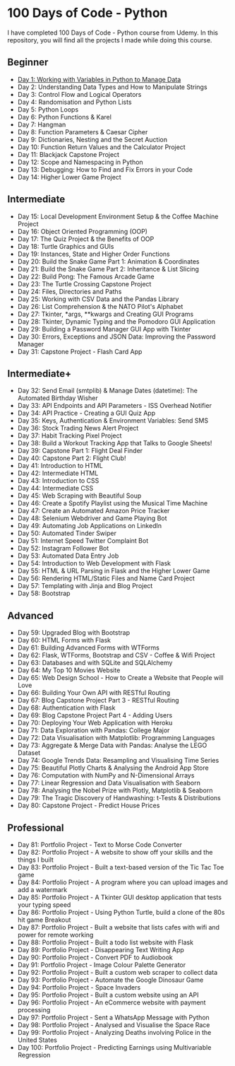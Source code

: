 # 100 Days of Code - Python

I have completed 100 Days of Code - Python course from Udemy. In this repository, you will find all the projects I made while doing this course.

## Beginner

-    [Day 1: Working with Variables in Python to Manage Data](https://github.com/dsNikhilds/Python/tree/main/Day%201)
-    Day 2: Understanding Data Types and How to Manipulate Strings
-    Day 3: Control Flow and Logical Operators
-    Day 4: Randomisation and Python Lists
-    Day 5: Python Loops
-    Day 6: Python Functions & Karel
-    Day 7: Hangman
-    Day 8: Function Parameters & Caesar Cipher
-    Day 9: Dictionaries, Nesting and the Secret Auction
-    Day 10: Function Return Values and the Calculator Project
-    Day 11: Blackjack Capstone Project
-    Day 12: Scope and Namespacing in Python
-    Day 13: Debugging: How to Find and Fix Errors in your Code
-    Day 14: Higher Lower Game Project

## Intermediate

-    Day 15: Local Development Environment Setup & the Coffee Machine Project
-    Day 16: Object Oriented Programming (OOP)
-    Day 17: The Quiz Project & the Benefits of OOP
-    Day 18: Turtle Graphics and GUIs
-    Day 19: Instances, State and Higher Order Functions
-    Day 20: Build the Snake Game Part 1: Animation & Coordinates
-    Day 21: Build the Snake Game Part 2: Inheritance & List Slicing
-    Day 22: Build Pong: The Famous Arcade Game
-    Day 23: The Turtle Crossing Capstone Project
-    Day 24: Files, Directories and Paths
-    Day 25: Working with CSV Data and the Pandas Library
-    Day 26: List Comprehension & the NATO Pilot's Alphabet
-    Day 27: Tkinter, *args, **kwargs and Creating GUI Programs
-    Day 28: Tkinter, Dynamic Typing and the Pomodoro GUI Application
-    Day 29: Building a Password Manager GUI App with Tkinter
-    Day 30: Errors, Exceptions and JSON Data: Improving the Password Manager
-    Day 31: Capstone Project - Flash Card App

## Intermediate+

-    Day 32: Send Email (smtplib) & Manage Dates (datetime): The Automated Birthday Wisher
-    Day 33: API Endpoints and API Parameters - ISS Overhead Notifier
-    Day 34: API Practice - Creating a GUI Quiz App
-    Day 35: Keys, Authentication & Environment Variables: Send SMS
-    Day 36: Stock Trading News Alert Project
-    Day 37: Habit Tracking Pixel Project
-    Day 38: Build a Workout Tracking App that Talks to Google Sheets!
-    Day 39: Capstone Part 1: Flight Deal Finder
-    Day 40: Capstone Part 2: Flight Club!
-    Day 41: Introduction to HTML
-    Day 42: Intermediate HTML
-    Day 43: Introduction to CSS
-    Day 44: Intermediate CSS
-    Day 45: Web Scraping with Beautiful Soup
-    Day 46: Create a Spotify Playlist using the Musical Time Machine
-    Day 47: Create an Automated Amazon Price Tracker
-    Day 48: Selenium Webdriver and Game Playing Bot
-    Day 49: Automating Job Applications on LinkedIn
-    Day 50: Automated Tinder Swiper
-    Day 51: Internet Speed Twitter Complaint Bot
-    Day 52: Instagram Follower Bot
-    Day 53: Automated Data Entry Job
-    Day 54: Introduction to Web Development with Flask
-    Day 55: HTML & URL Parsing in Flask and the Higher Lower Game
-    Day 56: Rendering HTML/Static Files and Name Card Project
-    Day 57: Templating with Jinja and Blog Project
-    Day 58: Bootstrap

## Advanced

-    Day 59: Upgraded Blog with Bootstrap
-    Day 60: HTML Forms with Flask
-    Day 61: Building Advanced Forms with WTForms
-    Day 62: Flask, WTForms, Bootstrap and CSV - Coffee & Wifi Project
-    Day 63: Databases and with SQLite and SQLAlchemy
-    Day 64: My Top 10 Movies Website
-    Day 65: Web Design School - How to Create a Website that People will Love
-    Day 66: Building Your Own API with RESTful Routing
-    Day 67: Blog Capstone Project Part 3 - RESTful Routing
-    Day 68: Authentication with Flask
-    Day 69: Blog Capstone Project Part 4 - Adding Users
-    Day 70: Deploying Your Web Application with Heroku
-    Day 71: Data Exploration with Pandas: College Major
-    Day 72: Data Visualisation with Matplotlib: Programming Languages
-    Day 73: Aggregate & Merge Data with Pandas: Analyse the LEGO Dataset
-    Day 74: Google Trends Data: Resampling and Visualising Time Series
-    Day 75: Beautiful Plotly Charts & Analysing the Android App Store
-    Day 76: Computation with NumPy and N-Dimensional Arrays
-    Day 77: Linear Regression and Data Visualisation with Seaborn
-    Day 78: Analysing the Nobel Prize with Plotly, Matplotlib & Seaborn
-    Day 79: The Tragic Discovery of Handwashing: t-Tests & Distributions
-    Day 80: Capstone Project - Predict House Prices

## Professional

-    Day 81: Portfolio Project - Text to Morse Code Converter
-    Day 82: Portfolio Project - A website to show off your skills and the things I built
-    Day 83: Portfolio Project - Built a text-based version of the Tic Tac Toe game
-    Day 84: Portfolio Project - A program where you can upload images and add a watermark
-    Day 85: Portfolio Project - A Tkinter GUI desktop application that tests your typing speed
-    Day 86: Portfolio Project - Using Python Turtle, build a clone of the 80s hit game Breakout
-    Day 87: Portfolio Project - Built a website that lists cafes with wifi and power for remote working
-    Day 88: Portfolio Project - Built a todo list website with Flask
-    Day 89: Portfolio Project - Disappearing Text Writing App
-    Day 90: Portfolio Project - Convert PDF to Audiobook
-    Day 91: Portfolio Project - Image Colour Palette Generator
-    Day 92: Portfolio Project - Built a custom web scraper to collect data
-    Day 93: Portfolio Project - Automate the Google Dinosaur Game
-    Day 94: Portfolio Project - Space Invaders
-    Day 95: Portfolio Project - Built a custom website using an API
-    Day 96: Portfolio Project - An eCommerce website with payment processing
-    Day 97: Portfolio Project - Sent a WhatsApp Message with Python
-    Day 98: Portfolio Project - Analysed and Visualise the Space Race
-    Day 99: Portfolio Project - Analyzing Deaths involving Police in the United States
-    Day 100: Portfolio Project - Predicting Earnings using Multivariable Regression
